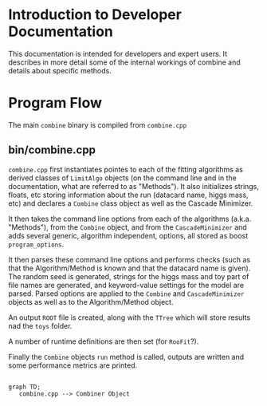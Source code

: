 # Introduction to Developer Documentation

This documentation is intended for developers and expert users. 
It describes in more detail some of the internal workings of combine and details about specific methods.

# Program Flow


The main `combine` binary is compiled from `combine.cpp`

## bin/combine.cpp

`combine.cpp` first instantiates pointes to each of the fitting algorithms as derived classes of `LimitAlgo` objects (on the command line and in the documentation, what are referred to as "Methods").
It also initializes strings, floats, etc storing information about the run (datacard name, higgs mass, etc) and declares a `Combine` class object as well as the Cascade Minimizer.

It then takes the command line options from each of the algorithms (a.k.a. "Methods"), from the `Combine` object, and from the `CascadeMinimizer` and adds several generic, algorithm independent, options, all stored as boost `program_options`.

It then parses these command line options and performs checks (such as that the Algorithm/Method is known and that the datacard name is given).
The random seed is generated, strings for the higgs mass and toy part of file names are generated, and keyword-value settings for the model are parsed. 
Parsed options are applied to the `Combine` and `CascadeMinimizer` objects as well as to the Algorithm/Method object.

An output `ROOT` file is created, along with the `TTree` which will store results nad the `toys` folder.

A number of runtime definitions are then set (for `RooFit`?).

Finally the `Combine` objects `run` method is called, outputs are written and some performance metrics are printed.

```mermaid

graph TD;
   combine.cpp --> Combiner Object
```
